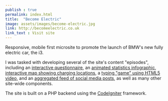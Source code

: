 ```yaml
---
publish : true
permalink: index.html
title:  "Become Electric"
image: assets/images/become-electric.jpg
link: http://becomeelectric.co.uk
link_text : Visit site
---
```


Responsive, mobile first microsite to promote the launch of BMW's new fully electric car, the i3.

I was tasked with developing several of the site's content "episodes", including an <a href="https://www.becomeelectric.co.uk/itest" target="_blank">interactive questionnaire</a>, an <a href="https://www.becomeelectric.co.uk/hub/episode/7" target="_blank">animated statistics infographic</a>, <a href="https://www.becomeelectric.co.uk/hub/episode/5" target="_blank">interactive map showing charging locations</a>, a <a href="https://www.becomeelectric.co.uk/hub/episode/6" target="_blank">typing "game" using HTML5 video</a>, and an <a href="https://www.becomeelectric.co.uk/hub/episode/8" target="_blank">aggregated feed of social media posts</a>, as well as many other site-wide components.

The site is built on a PHP backend using the <a href="http://ellislab.com/codeigniter" target="_blank">CodeIgniter</a> framework.

